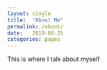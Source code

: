 ```yaml
---
layout: single
title:  "About Me"
permalink: /about/
date:   2019-09-25
categories: pages
---
```

This is where I talk about myself